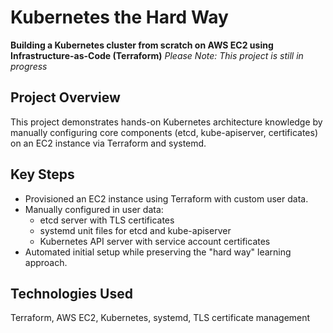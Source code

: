 # Kubernetes the Hard Way  
**Building a Kubernetes cluster from scratch on AWS EC2 using Infrastructure-as-Code (Terraform)**
*Please Note: This project is still in progress* 

## Project Overview  
This project demonstrates hands-on Kubernetes architecture knowledge by manually configuring core components (etcd, kube-apiserver, certificates) on an EC2 instance via Terraform and systemd.  

## Key Steps  
- Provisioned an EC2 instance using Terraform with custom user data.  
- Manually configured in user data:  
  - etcd server with TLS certificates  
  - systemd unit files for etcd and kube-apiserver  
  - Kubernetes API server with service account certificates  
- Automated initial setup while preserving the "hard way" learning approach.  

## Technologies Used  
Terraform, AWS EC2, Kubernetes, systemd, TLS certificate management  
